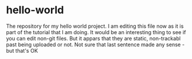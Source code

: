 # hello-world
The repository for my hello world project.
I am editing this file now as it is part of the tutorial that I am doing. It would be an interesting thing to see if you can edit non-git files. But it appars that they are static, non-trackabl past being uploaded or not. 
Not sure that last sentence made any sense - but that's OK
